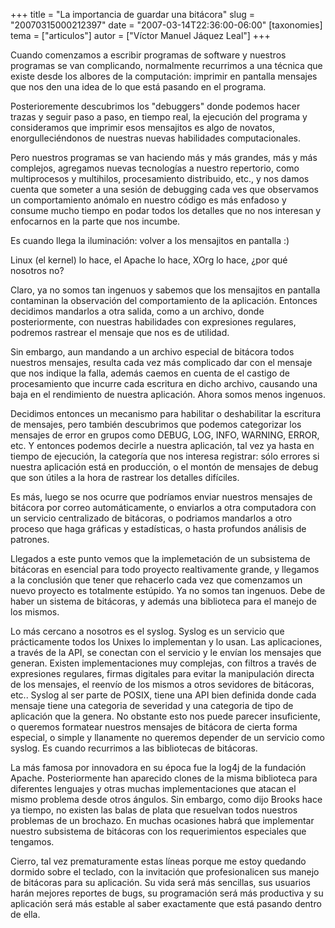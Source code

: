 +++
title = "La importancia de guardar una bitácora"
slug = "20070315000212397"
date = "2007-03-14T22:36:00-06:00"
[taxonomies]
tema = ["articulos"]
autor = ["Víctor Manuel Jáquez Leal"]
+++

Cuando comenzamos a escribir programas de software y nuestros programas
se van complicando, normalmente recurrimos a una técnica que existe
desde los albores de la computación: imprimir en pantalla mensajes que
nos den una idea de lo que está pasando en el programa.

Posterioremente descubrimos los "debuggers" donde podemos hacer trazas y
seguir paso a paso, en tiempo real, la ejecución del programa y
consideramos que imprimir esos mensajitos es algo de novatos,
enorgulleciéndonos de nuestras nuevas habilidades computacionales.

Pero nuestros programas se van haciendo más y más grandes, más y más
complejos, agregamos nuevas tecnologías a nuestro repertorio, como
multiprocesos y multihilos, procesamiento distribuido, etc., y nos damos
cuenta que someter a una sesión de debugging cada ves que observamos un
comportamiento anómalo en nuestro código es más enfadoso y consume mucho
tiempo en podar todos los detalles que no nos interesan y enfocarnos en
la parte que nos incumbe.

Es cuando llega la iluminación: volver a los mensajitos en pantalla :)

<!-- more -->
Linux (el kernel) lo hace, el Apache lo hace, XOrg lo hace, ¿por qué
nosotros no?

Claro, ya no somos tan ingenuos y sabemos que los mensajitos en pantalla
contaminan la observación del comportamiento de la aplicación. Entonces
decidimos mandarlos a otra salida, como a un archivo, donde
posteriormente, con nuestras habilidades con expresiones regulares,
podremos rastrear el mensaje que nos es de utilidad.

Sin embargo, aun mandando a un archivo especial de bitácora todos
nuestros mensajes, resulta cada vez más complicado dar con el mensaje
que nos indique la falla, además caemos en cuenta de el castigo de
procesamiento que incurre cada escritura en dicho archivo, causando una
baja en el rendimiento de nuestra aplicación. Ahora somos menos
ingenuos.

Decidimos entonces un mecanismo para habilitar o deshabilitar la
escritura de mensajes, pero también descubrimos que podemos categorizar
los mensajes de error en grupos como DEBUG, LOG, INFO, WARNING, ERROR,
etc. Y entonces podemos decirle a nuestra aplicación, tal vez ya hasta
en tiempo de ejecución, la categoría que nos interesa registrar: sólo
errores si nuestra aplicación está en producción, o el montón de
mensajes de debug que son útiles a la hora de rastrear los detalles
difíciles.

Es más, luego se nos ocurre que podríamos enviar nuestros mensajes de
bitácora por correo automáticamente, o enviarlos a otra computadora con
un servicio centralizado de bitácoras, o podriamos mandarlos a otro
proceso que haga gráficas y estadísticas, o hasta profundos análisis de
patrones.

Llegados a este punto vemos que la implemetación de un subsistema de
bitácoras en esencial para todo proyecto realtivamente grande, y
llegamos a la conclusión que tener que rehacerlo cada vez que comenzamos
un nuevo proyecto es totalmente estúpido. Ya no somos tan ingenuos. Debe
de haber un sistema de bitácoras, y además una biblioteca para el manejo
de los mismos.

Lo más cercano a nosotros es el syslog. Syslog es un servicio que
prácticamente todos los Unixes lo implementan y lo usan. Las
aplicaciones, a través de la API, se conectan con el servicio y le
envían los mensajes que generan. Existen implementaciones muy complejas,
con filtros a través de expresiones regulares, firmas digitales para
evitar la manipulación directa de los mensajes, el reenvío de los mismos
a otros sevidores de bitácoras, etc.. Syslog al ser parte de POSIX,
tiene una API bien definida donde cada mensaje tiene una categoria de
severidad y una categoria de tipo de aplicación que la genera. No
obstante esto nos puede parecer insuficiente, o queremos formatear
nuestros mensajes de bitácora de cierta forma especial, o simple y
llanamente no queremos depender de un servicio como syslog. Es cuando
recurrimos a las bibliotecas de bitácoras.

La más famosa por innovadora en su época fue la log4j de la fundación
Apache. Posteriormente han aparecido clones de la misma biblioteca para
diferentes lenguajes y otras muchas implementaciones que atacan el mismo
problema desde otros ángulos. Sin embargo, como dijo Brooks hace ya
tiempo, no existen las balas de plata que resuelvan todos nuestros
problemas de un brochazo. En muchas ocasiones habrá que implementar
nuestro subsistema de bitácoras con los requerimientos especiales que
tengamos.

Cierro, tal vez prematuramente estas líneas porque me estoy quedando
dormido sobre el teclado, con la invitación que profesionalicen sus
manejo de bitácoras para su aplicación. Su vida será más sencillas, sus
usuarios harán mejores reportes de bugs, su programación será más
productiva y su aplicación será más estable al saber exactamente que
está pasando dentro de ella.
